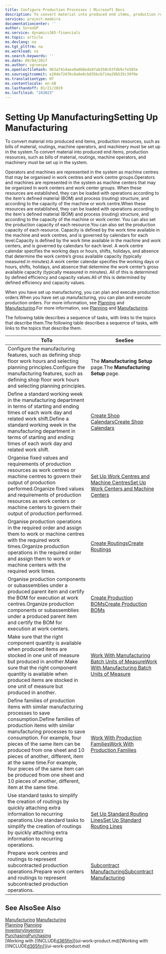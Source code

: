```yaml
---
title: Configure Production Processes | Microsoft Docs
description: To convert material into produced end items, production resources, such as bills of material, routings, machine operators, and machinery must be set up in the system.
services: project-madeira
documentationcenter: ''
author: SorenGP
ms.service: dynamics365-financials
ms.topic: article
ms.devlang: na
ms.tgt_pltfrm: na
ms.workload: na
ms.search.keywords: ''
ms.date: 09/04/2017
ms.author: sgroespe
ms.openlocfilehash: 963a741daea9a0b8eda97ab350c63fdb9cfe585e
ms.sourcegitcommit: e10de72476c6a6e0cbd35bcb714a29b535c39f0e
ms.translationtype: HT
ms.contentlocale: en-GB
ms.lasthandoff: 01/21/2019
ms.locfileid: "243023"
---
```

# <a name="setting-up-manufacturing"></a><span data-ttu-id="9bdbb-103">Setting Up Manufacturing</span><span class="sxs-lookup"><span data-stu-id="9bdbb-103">Setting Up Manufacturing</span></span>
<span data-ttu-id="9bdbb-104">To convert material into produced end items, production resources, such as bills of material, routings, machine operators, and machinery must be set up in the system.</span><span class="sxs-lookup"><span data-stu-id="9bdbb-104">To convert material into produced end items, production resources, such as bills of material, routings, machine operators, and machinery must be set up in the system.</span></span>

<span data-ttu-id="9bdbb-105">Operators and machines are represented in the system as machine centres that may be organised in work centres and work centre groups.</span><span class="sxs-lookup"><span data-stu-id="9bdbb-105">Operators and machines are represented in the system as machine centers that may be organized in work centers and work center groups.</span></span> <span data-ttu-id="9bdbb-106">When these resources are established, they can be loaded with operations according to the item's defined material (BOM) and process (routing) structure, and according to the capacity of the machine or work centre.</span><span class="sxs-lookup"><span data-stu-id="9bdbb-106">When these resources are established, they can be loaded with operations according to the item's defined material (BOM) and process (routing) structure, and according to the capacity of the machine or work center.</span></span> <span data-ttu-id="9bdbb-107">You can also set the production capacity of each resource.</span><span class="sxs-lookup"><span data-stu-id="9bdbb-107">You can also set the production capacity of each resource.</span></span> <span data-ttu-id="9bdbb-108">Capacity is defined by the work time available in the machine and work centres, and is governed by calendars for each level.</span><span class="sxs-lookup"><span data-stu-id="9bdbb-108">Capacity is defined by the work time available in the machine and work centers, and is governed by calendars for each level.</span></span> <span data-ttu-id="9bdbb-109">A work centre calendar specifies the working days or hours, shifts, holidays, and absence that determine the work centre’s gross available capacity (typically measured in minutes).</span><span class="sxs-lookup"><span data-stu-id="9bdbb-109">A work center calendar specifies the working days or hours, shifts, holidays, and absence that determine the work center’s gross available capacity (typically measured in minutes).</span></span> <span data-ttu-id="9bdbb-110">All of this is determined by defined efficiency and capacity values.</span><span class="sxs-lookup"><span data-stu-id="9bdbb-110">All of this is determined by defined efficiency and capacity values.</span></span>  

<span data-ttu-id="9bdbb-111">When you have set up manufacturing, you can plan and execute production orders.</span><span class="sxs-lookup"><span data-stu-id="9bdbb-111">When you have set up manufacturing, you can plan and execute production orders.</span></span> <span data-ttu-id="9bdbb-112">For more information, see [Planning](production-planning.md) and [Manufacturing](production-manage-manufacturing.md).</span><span class="sxs-lookup"><span data-stu-id="9bdbb-112">For more information, see [Planning](production-planning.md) and [Manufacturing](production-manage-manufacturing.md).</span></span>  

 <span data-ttu-id="9bdbb-113">The following table describes a sequence of tasks, with links to the topics that describe them.</span><span class="sxs-lookup"><span data-stu-id="9bdbb-113">The following table describes a sequence of tasks, with links to the topics that describe them.</span></span>   

|<span data-ttu-id="9bdbb-114">**To**</span><span class="sxs-lookup"><span data-stu-id="9bdbb-114">**To**</span></span>|<span data-ttu-id="9bdbb-115">**See**</span><span class="sxs-lookup"><span data-stu-id="9bdbb-115">**See**</span></span>|  
|------------|-------------|  
|<span data-ttu-id="9bdbb-116">Configure the manufacturing features, such as defining shop floor work hours and selecting planning principles.</span><span class="sxs-lookup"><span data-stu-id="9bdbb-116">Configure the manufacturing features, such as defining shop floor work hours and selecting planning principles.</span></span>|<span data-ttu-id="9bdbb-117">The **Manufacturing Setup** page.</span><span class="sxs-lookup"><span data-stu-id="9bdbb-117">The **Manufacturing Setup** page.</span></span>|  
|<span data-ttu-id="9bdbb-118">Define a standard working week in the manufacturing department in terms of starting and ending times of each work day and related work shift.</span><span class="sxs-lookup"><span data-stu-id="9bdbb-118">Define a standard working week in the manufacturing department in terms of starting and ending times of each work day and related work shift.</span></span>|[<span data-ttu-id="9bdbb-119">Create Shop Calendars</span><span class="sxs-lookup"><span data-stu-id="9bdbb-119">Create Shop Calendars</span></span>](production-how-to-create-work-center-calendars.md)|  
|<span data-ttu-id="9bdbb-120">Organise fixed values and requirements of production resources as work centres or machine centres to govern their output of production performed.</span><span class="sxs-lookup"><span data-stu-id="9bdbb-120">Organize fixed values and requirements of production resources as work centers or machine centers to govern their output of production performed.</span></span>|[<span data-ttu-id="9bdbb-121">Set Up Work Centres and Machine Centres</span><span class="sxs-lookup"><span data-stu-id="9bdbb-121">Set Up Work Centers and Machine Centers</span></span>](production-how-to-set-up-work-and-machine-centers.md)|
|<span data-ttu-id="9bdbb-122">Organise production operations in the required order and assign them to work or machine centres with the required work times.</span><span class="sxs-lookup"><span data-stu-id="9bdbb-122">Organize production operations in the required order and assign them to work or machine centers with the required work times.</span></span>|[<span data-ttu-id="9bdbb-123">Create Routings</span><span class="sxs-lookup"><span data-stu-id="9bdbb-123">Create Routings</span></span>](production-how-to-create-routings.md)|
|<span data-ttu-id="9bdbb-124">Organise production components or subassemblies under a produced parent item and certify the BOM for execution at work centres.</span><span class="sxs-lookup"><span data-stu-id="9bdbb-124">Organize production components or subassemblies under a produced parent item and certify the BOM for execution at work centers.</span></span>|[<span data-ttu-id="9bdbb-125">Create Production BOMs</span><span class="sxs-lookup"><span data-stu-id="9bdbb-125">Create Production BOMs</span></span>](production-how-to-create-production-boms.md)|
|<span data-ttu-id="9bdbb-126">Make sure that the right component quantity is available when produced items are stocked in one unit of measure but produced in another.</span><span class="sxs-lookup"><span data-stu-id="9bdbb-126">Make sure that the right component quantity is available when produced items are stocked in one unit of measure but produced in another.</span></span>|[<span data-ttu-id="9bdbb-127">Work With Manufacturing Batch Units of Measure</span><span class="sxs-lookup"><span data-stu-id="9bdbb-127">Work With Manufacturing Batch Units of Measure</span></span>](production-how-to-use-the-manufacturing-batch-unit-of-measure.md)|  
|<span data-ttu-id="9bdbb-128">Define families of production items with similar manufacturing processes to save consumption.</span><span class="sxs-lookup"><span data-stu-id="9bdbb-128">Define families of production items with similar manufacturing processes to save consumption.</span></span> <span data-ttu-id="9bdbb-129">For example, four pieces of the same item can be produced from one sheet and 10 pieces of another, different, item at the same time.</span><span class="sxs-lookup"><span data-stu-id="9bdbb-129">For example, four pieces of the same item can be produced from one sheet and 10 pieces of another, different, item at the same time.</span></span>|[<span data-ttu-id="9bdbb-130">Work With Production Families</span><span class="sxs-lookup"><span data-stu-id="9bdbb-130">Work With Production Families</span></span>](production-how-work-family.md)|
|<span data-ttu-id="9bdbb-131">Use standard tasks to simplify the creation of routings by quickly attaching extra information to recurring operations.</span><span class="sxs-lookup"><span data-stu-id="9bdbb-131">Use standard tasks to simplify the creation of routings by quickly attaching extra information to recurring operations.</span></span>|[<span data-ttu-id="9bdbb-132">Set Up Standard Routing Lines</span><span class="sxs-lookup"><span data-stu-id="9bdbb-132">Set Up Standard Routing Lines</span></span>](production-how-set-up-standard-routing-lines.md)|  
|<span data-ttu-id="9bdbb-133">Prepare work centres and routings to represent subcontracted production operations.</span><span class="sxs-lookup"><span data-stu-id="9bdbb-133">Prepare work centers and routings to represent subcontracted production operations.</span></span>|[<span data-ttu-id="9bdbb-134">Subcontract Manufacturing</span><span class="sxs-lookup"><span data-stu-id="9bdbb-134">Subcontract Manufacturing</span></span>](production-how-to-subcontract-manufacturing.md)|  

## <a name="see-also"></a><span data-ttu-id="9bdbb-135">See Also</span><span class="sxs-lookup"><span data-stu-id="9bdbb-135">See Also</span></span>
<span data-ttu-id="9bdbb-136">[Manufacturing](production-manage-manufacturing.md)  </span><span class="sxs-lookup"><span data-stu-id="9bdbb-136">[Manufacturing](production-manage-manufacturing.md)  </span></span>  
<span data-ttu-id="9bdbb-137">[Planning](production-planning.md) </span><span class="sxs-lookup"><span data-stu-id="9bdbb-137">[Planning](production-planning.md) </span></span>  
[<span data-ttu-id="9bdbb-138">Inventory</span><span class="sxs-lookup"><span data-stu-id="9bdbb-138">Inventory</span></span>](inventory-manage-inventory.md)  
[<span data-ttu-id="9bdbb-139">Purchasing</span><span class="sxs-lookup"><span data-stu-id="9bdbb-139">Purchasing</span></span>](purchasing-manage-purchasing.md)  
<span data-ttu-id="9bdbb-140">[Working with [!INCLUDE[d365fin](includes/d365fin_md.md)]](ui-work-product.md)</span><span class="sxs-lookup"><span data-stu-id="9bdbb-140">[Working with [!INCLUDE[d365fin](includes/d365fin_md.md)]](ui-work-product.md)</span></span>
